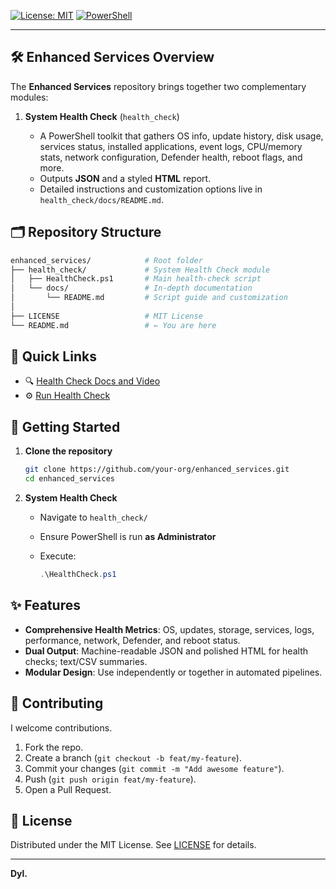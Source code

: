 <!--

 _____                                                                 _____ 
( ___ )                                                               ( ___ )
 |   |~~~~~~~~~~~~~~~~~~~~~~~~~~~~~~~~~~~~~~~~~~~~~~~~~~~~~~~~~~~~~~~~~|   | 
 |   |          ▓█████▄  ██▓ ██▓     ██▓   ▓██   ██▓                   |   | 
 |   |          ▒██▀ ██▌▓██▒▓██▒    ▓██▒    ▒██  ██▒                   |   | 
 |   |          ░██   █▌▒██▒▒██░    ▒██░     ▒██ ██░                   |   | 
 |   |          ░▓█▄   ▌░██░▒██░    ▒██░     ░ ▐██▓░                   |   | 
 |   |          ░▒████▓ ░██░░██████▒░██████▒ ░ ██▒▓░                   |   | 
 |   |           ▒▒▓  ▒ ░▓  ░ ▒░▓  ░░ ▒░▓  ░  ██▒▒▒                    |   | 
 |   |           ░ ▒  ▒  ▒ ░░ ░ ▒  ░░ ░ ▒  ░▓██ ░▒░                    |   | 
 |   |           ░ ░  ░  ▒ ░  ░ ░     ░ ░   ▒ ▒ ░░                     |   | 
 |   |             ░     ░      ░  ░    ░  ░░ ░                        |   | 
 |   |           ░                          ░ ░                        |   | 
 |   |  ██▓███   ▄▄▄     ▓██   ██▓ ███▄    █ ▄▄▄█████▓▓█████  ██▀███   |   | 
 |   | ▓██░  ██▒▒████▄    ▒██  ██▒ ██ ▀█   █ ▓  ██▒ ▓▒▓█   ▀ ▓██ ▒ ██▒ |   | 
 |   | ▓██░ ██▓▒▒██  ▀█▄   ▒██ ██░▓██  ▀█ ██▒▒ ▓██░ ▒░▒███   ▓██ ░▄█ ▒ |   | 
 |   | ▒██▄█▓▒ ▒░██▄▄▄▄██  ░ ▐██▓░▓██▒  ▐▌██▒░ ▓██▓ ░ ▒▓█  ▄ ▒██▀▀█▄   |   | 
 |   | ▒██▒ ░  ░ ▓█   ▓██▒ ░ ██▒▓░▒██░   ▓██░  ▒██▒ ░ ░▒████▒░██▓ ▒██▒ |   | 
 |   | ▒▓▒░ ░  ░ ▒▒   ▓▒█░  ██▒▒▒ ░ ▒░   ▒ ▒   ▒ ░░   ░░ ▒░ ░░ ▒▓ ░▒▓░ |   | 
 |   | ░▒ ░       ▒   ▒▒ ░▓██ ░▒░ ░ ░░   ░ ▒░    ░     ░ ░  ░  ░▒ ░ ▒░ |   | 
 |   | ░░         ░   ▒   ▒ ▒ ░░     ░   ░ ░   ░         ░     ░░   ░  |   | 
 |   |                ░  ░░ ░              ░             ░  ░   ░      |   | 
 |   |                    ░ ░                                          |   | 
 |___|~~~~~~~~~~~~~~~~~~~~~~~~~~~~~~~~~~~~~~~~~~~~~~~~~~~~~~~~~~~~~~~~~|___| 
(_____)                                                               (_____)
  Welcome to **Enhanced Services** — your centralized toolkit for
  Windows system health checks and vulnerability auditing.
-->

[![License: MIT](https://img.shields.io/badge/License-MIT-blue.svg)](./LICENSE)
[![PowerShell](https://img.shields.io/badge/PowerShell-5.1%2B-blue)](https://docs.microsoft.com/powershell)

---

## 🛠️ Enhanced Services Overview

The **Enhanced Services** repository brings together two complementary modules:

1. **System Health Check** (`health_check`)

   * A PowerShell toolkit that gathers OS info, update history, disk usage, services status, installed applications, event logs, CPU/memory stats, network configuration, Defender health, reboot flags, and more.
   * Outputs **JSON** and a styled **HTML** report.
   * Detailed instructions and customization options live in `health_check/docs/README.md`.

## 🗂️ Repository Structure

```bash
enhanced_services/            # Root folder
├── health_check/             # System Health Check module
│   ├── HealthCheck.ps1       # Main health-check script
│   └── docs/                 # In-depth documentation
│       └── README.md         # Script guide and customization
│
├── LICENSE                   # MIT License
└── README.md                 # ← You are here
```

## 🚀 Quick Links

* 🔍 [Health Check Docs and Video](./health_check/docs/README.md)
* ⚙️ [Run Health Check](./health_check/HealthCheck.ps1)

## 🚀 Getting Started

1. **Clone the repository**

   ```bash
   git clone https://github.com/your-org/enhanced_services.git
   cd enhanced_services
   ```

2. **System Health Check**

   * Navigate to `health_check/`
   * Ensure PowerShell is run **as Administrator**
   * Execute:

     ```powershell
     .\HealthCheck.ps1
     ```


## ✨ Features

* **Comprehensive Health Metrics**: OS, updates, storage, services, logs, performance, network, Defender, and reboot status.
* **Dual Output**: Machine-readable JSON and polished HTML for health checks; text/CSV summaries.
* **Modular Design**: Use independently or together in automated pipelines.

## 🤝 Contributing

I welcome contributions.

1. Fork the repo.
2. Create a branch (`git checkout -b feat/my-feature`).
3. Commit your changes (`git commit -m "Add awesome feature"`).
4. Push (`git push origin feat/my-feature`).
5. Open a Pull Request.

## 📜 License

Distributed under the MIT License. See [LICENSE](./LICENSE) for details.

---

**Dyl.**

